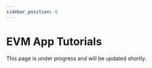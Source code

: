 ```yaml
---
sidebar_position: 0
---
```


# EVM App Tutorials

This page is under progress and will be updated shortly.

<!-- TODO - fill out with EVM tutorial as we develop them -->

<!-- EVM Chains:

How to integrate:
- custom precompile
- fairyport relayer

- on EVM, pep module doesn't exist anymore
- all we need on EVM is a way to decrypt transactions in a gas efficient manner.

Precompile
- custom logic for functions that are too expensive to be implemented in EVM op-code
- charge custom gas per function call

custom precompile: decrypt(c, pk) = m stored in a contract 0x000000000D, call{0x0000000D, data}

Solidity smart contract can now:
1. emit events for custom id request
2. store the received custom id
3. store the encrypted transactions
4. condition verification to request for decryption key
5. use decryption key (decrypt(c, pk) on all your encrypted transactions)
6. execute whatever logic you want now.

Ex.
Encrypt(Uniswap swap, oracle_price) = c

Store c inside a smart contract.
Smart contract verify(price) -> bool,
when true, emit RequestKeyEvent(oracle_price)

fairyport picks it up, tells fairyring to generate the decryption key, once generated sends back

contract:

Tx[] encrypted_tx;

call {
    call {0x0000000D, encrypted_tx[1], pk } = uniswap swap 1
    call {0x0000000D, encrypted_tx[2], pk } = uniswap swap 2
}
 -->
